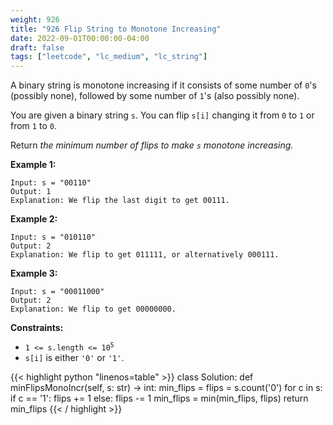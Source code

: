 ```yaml
---
weight: 926
title: "926 Flip String to Monotone Increasing"
date: 2022-09-01T00:00:00-04:00
draft: false
tags: ["leetcode", "lc_medium", "lc_string"]
---
```


A binary string is monotone increasing if it consists of some number of `0`'s (possibly none), followed by some number of `1`'s (also possibly none).

You are given a binary string `s`. You can flip `s[i]` changing it from `0` to `1` or from `1` to `0`.

Return _the minimum number of flips to make `s` monotone increasing._

**Example 1:**
```
Input: s = "00110"
Output: 1
Explanation: We flip the last digit to get 00111.
```
**Example 2:**
```
Input: s = "010110"
Output: 2
Explanation: We flip to get 011111, or alternatively 000111.
```
**Example 3:**
```
Input: s = "00011000"
Output: 2
Explanation: We flip to get 00000000.
```

**Constraints:**
- <code>1 <= s.length <= 10<sup>5</sup></code>
- `s[i]` is either `'0'` or `'1'`.

<div class="tabs"></div>
<div class="tab-content">
<div id="python" class="lang">
{{< highlight python "linenos=table" >}}
class Solution:
    def minFlipsMonoIncr(self, s: str) -> int:
        min_flips = flips = s.count('0')
        for c in s:
            if c == '1':
                flips += 1
            else:
                flips -= 1
                min_flips = min(min_flips, flips)
        return min_flips
{{< / highlight >}}
</div>
</div>
